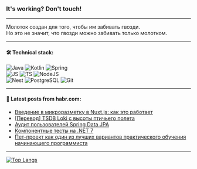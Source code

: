 ### It's working? Don't touch!

---
Молоток создан для того, чтобы им забивать гвозди. <br>
Но это не значит, что гвозди можно забивать только молотком.

---

#### 🛠️ Technical stack:

![Java](https://img.shields.io/badge/Java-informational?logo=Oracle&style=flat&logoColor=white&color=FF4500)
![Kotlin](https://img.shields.io/badge/Kotlin-informational?logo=Kotlin&style=flat&logoColor=white&color=774D97)
![Spring](https://img.shields.io/badge/SpringBoot-informational?logo=SpringBoot&style=flat&logoColor=white&color=6DB33F) <br>
![JS](https://img.shields.io/badge/JS-informational?logo=javaScript&style=flat&logoColor=black&color=F7Df1E)
![TS](https://img.shields.io/badge/TypeScript-informational?logo=typeScript&style=flat&logoColor=black&color=0667A8)
![NodeJS](https://img.shields.io/badge/NodeJS-informational?logo=node.js&style=flat&logoColor=white&color=70A760) <br>
![Nest](https://img.shields.io/badge/NestJS-informational?logo=NestJS&style=flat&logoColor=white&color=E0234E)
![PostgreSQL](https://img.shields.io/badge/PostgreSQL-informational?logo=PostgreSQL&style=flat&logoColor=white&color=DAA520)
![Git](https://img.shields.io/badge/Git-informational?logo=git&style=flat&logoColor=white&color=778899)

___

#### 💬 Latest posts from habr.com:

<!-- BLOG-POST-LIST:START -->
- [Введение в микроразметку в Nuxt.js: как это работает](https://habr.com/ru/companies/simbirsoft/articles/758926/?utm_source=habrahabr&utm_medium=rss&utm_campaign=758926)
- [[Перевод] TSDB Loki с высоты птичьего полета](https://habr.com/ru/companies/flant/articles/758184/?utm_source=habrahabr&utm_medium=rss&utm_campaign=758184)
- [Аудит пользователей Spring Data JPA](https://habr.com/ru/companies/nlmk/articles/757866/?utm_source=habrahabr&utm_medium=rss&utm_campaign=757866)
- [Компонентные тесты на .NET 7](https://habr.com/ru/companies/tinkoff/articles/758146/?utm_source=habrahabr&utm_medium=rss&utm_campaign=758146)
- [Пет-проект как один из лучших вариантов практического обучения начинающего программиста](https://habr.com/ru/companies/ru_mts/articles/758924/?utm_source=habrahabr&utm_medium=rss&utm_campaign=758924)
<!-- BLOG-POST-LIST:END -->

---
[![Top Langs](https://github-readme-stats-git-master-advtsetting-gmailcom.vercel.app/api/top-langs/?username=zloylis&langs_count=10&hide_title=false&title_color=e6edf3&size_weight=0.5&count_weight=0.5&layout=compact&hide_border=true&theme=dracula)](https://github.com/zloylis)

<!-- ![GitHub stats](https://github-readme-stats-git-master-advtsetting-gmailcom.vercel.app/api?username=zloylis&show_icons=true&hide_border=true&theme=dracula&hide_title=true&include_all_commits=true&count_private=true&hide=contribs&hide_rank=true) -->
